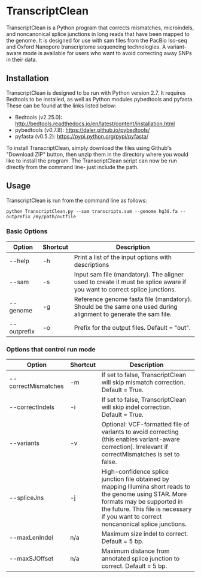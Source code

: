 # TranscriptClean
TranscriptClean is a Python program that corrects mismatches, microindels, and noncanonical splice junctions in long reads that have been mapped to the genome. It is designed for use with sam files from the PacBio Iso-seq and Oxford Nanopore transcriptome sequencing technologies. A variant-aware mode is available for users who want to avoid correcting away SNPs in their data.

## Installation
TranscriptClean is designed to be run with Python version 2.7. It requires Bedtools to be installed, as well as Python modules pybedtools and pyfasta. These can be found at the links listed below:
* Bedtools (v2.25.0): http://bedtools.readthedocs.io/en/latest/content/installation.html
* pybedtools (v0.7.8): https://daler.github.io/pybedtools/
* pyfasta (v0.5.2): https://pypi.python.org/pypi/pyfasta/


To install TranscriptClean, simply download the files using Github's "Download ZIP" button, then unzip them in the directory where you would like to install the program. The TranscriptClean script can now be run directly from the command line- just include the path. 

## Usage 
TranscriptClean is run from the command line as follows:

`python TranscriptClean.py --sam transcripts.sam --genome hg38.fa --outprefix /my/path/outfile`


### Basic Options
| Option            | Shortcut  | Description
|------------------ | --------- | ----------------------------------------------------------------------------------------------------------------------- 
| --help            | -h        | Print a list of the input options with descriptions
| --sam 	    | -s        | Input sam file (mandatory). The aligner used to create it must be splice aware if you want to correct splice junctions.
| --genome          | -g        | Reference genome fasta file (mandatory). Should be the same one used during alignment to generate the sam file.
| --outprefix       | -o        | Prefix for the output files. Default = "out".

### Options that control run mode
| Option              | Shortcut  | Description
|-------------------- | --------- | ---------------------------------------------------------------------------------------------------------------------
| --correctMismatches | -m        | If set to false, TranscriptClean will skip mismatch correction. Default = True.
| --correctIndels     | -i        | If set to false, TranscriptClean will skip indel correction. Default = True.
| --variants          | -v        | Optional: VCF-formatted file of variants to avoid correcting (this enables variant-aware correction). Irrelevant if correctMismatches is set to false. 
| --spliceJns         | -j        | High-confidence splice junction file obtained by mapping Illumina short reads to the genome using STAR. More formats may be supported in the future. This file is necessary if you want to correct noncanonical splice junctions.
| --maxLenIndel       | n/a       | Maximum size indel to correct. Default = 5 bp.
| --maxSJOffset       | n/a       | Maximum distance from annotated splice junction to correct. Default = 5 bp.         





